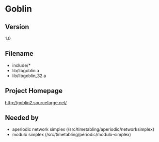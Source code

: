 # Goblin

## Version

1.0

## Filename

- include/*
- lib/libgoblin.a
- lib/libgoblin_32.a

## Project Homepage

http://goblin2.sourceforge.net/

## Needed by

- aperiodic network simplex (/src/timetabling/aperiodic/networksimplex)
- modulo simplex (/src/timetabling/periodic/modulo-simplex)